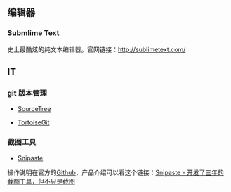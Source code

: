 






## 编辑器



###  Submlime Text 

史上最酷炫的纯文本编辑器。官网链接：<http://sublimetext.com/>











## IT

### git 版本管理

- [SourceTree](https://www.sourcetreeapp.com/)



- [TortoiseGit](https://tortoisegit.org/)





### 截图工具

- [Snipaste](https://zh.snipaste.com/)

操作说明在官方的[Github](https://github.com/liulex/Snipaste-Feedback/wiki)，产品介绍可以看这个链接：[Snipaste - 开发了三年的截图工具，但不只是截图](https://www.v2ex.com/t/295433?p=7)





